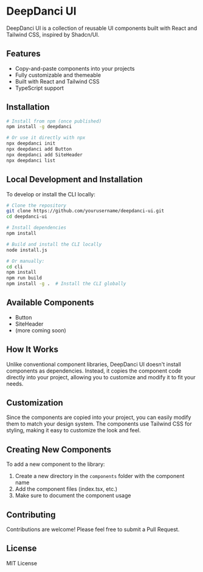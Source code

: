 # DeepDanci UI

DeepDanci UI is a collection of reusable UI components built with React and Tailwind CSS, inspired by Shadcn/UI.

## Features

- Copy-and-paste components into your projects
- Fully customizable and themeable
- Built with React and Tailwind CSS
- TypeScript support

## Installation

```bash
# Install from npm (once published)
npm install -g deepdanci

# Or use it directly with npx
npx deepdanci init
npx deepdanci add Button
npx deepdanci add SiteHeader
npx deepdanci list
```

## Local Development and Installation

To develop or install the CLI locally:

```bash
# Clone the repository
git clone https://github.com/yourusername/deepdanci-ui.git
cd deepdanci-ui

# Install dependencies
npm install

# Build and install the CLI locally
node install.js

# Or manually:
cd cli
npm install
npm run build
npm install -g .  # Install the CLI globally
```

## Available Components

- Button
- SiteHeader
- (more coming soon)

## How It Works

Unlike conventional component libraries, DeepDanci UI doesn't install components as dependencies. Instead, it copies the component code directly into your project, allowing you to customize and modify it to fit your needs.

## Customization

Since the components are copied into your project, you can easily modify them to match your design system. The components use Tailwind CSS for styling, making it easy to customize the look and feel.

## Creating New Components

To add a new component to the library:

1. Create a new directory in the `components` folder with the component name
2. Add the component files (index.tsx, etc.)
3. Make sure to document the component usage

## Contributing

Contributions are welcome! Please feel free to submit a Pull Request.

## License

MIT License
